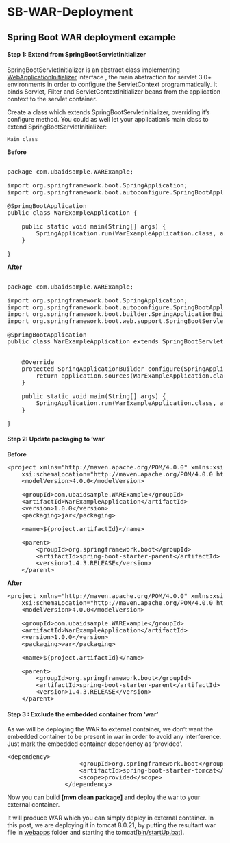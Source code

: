 # SB-WAR-Deployment
<h2>Spring Boot WAR deployment example</h2>

<h4>Step 1: Extend from SpringBootServletInitializer</h4>

<p>SpringBootServletInitializer is an abstract class implementing <a href="http://docs.spring.io/spring-framework/docs/4.3.5.RELEASE/javadoc-api/org/springframework/web/WebApplicationInitializer.html?is-external=true">WebApplicationInitializer</a> interface , the main abstraction for servlet 3.0+ environments in order to configure the ServletContext programmatically. It binds Servlet, Filter and ServletContextInitializer beans from the application context to the servlet container.</p>

<p>Create a class which extends SpringBootServletInitializer, overriding it&#8217;s configure method. You could as well let your application’s main class to extend SpringBootServletInitializer:</p>

<p><code>Main class</code></p>

<strong>Before</strong>

<pre class="brush: java; title: ; notranslate" title="">

package com.ubaidsample.WARExample;

import org.springframework.boot.SpringApplication;
import org.springframework.boot.autoconfigure.SpringBootApplication;

@SpringBootApplication
public class WarExampleApplication {

	public static void main(String[] args) {
		SpringApplication.run(WarExampleApplication.class, args);
	}

}
</pre>

<strong>After</strong>

<pre class="brush: java; title: ; notranslate" title="">

package com.ubaidsample.WARExample;

import org.springframework.boot.SpringApplication;
import org.springframework.boot.autoconfigure.SpringBootApplication;
import org.springframework.boot.builder.SpringApplicationBuilder;
import org.springframework.boot.web.support.SpringBootServletInitializer;

@SpringBootApplication
public class WarExampleApplication extends SpringBootServletInitializer {

	
	@Override
    protected SpringApplicationBuilder configure(SpringApplicationBuilder application) {
        return application.sources(WarExampleApplication.class);
    }
	
	public static void main(String[] args) {
		SpringApplication.run(WarExampleApplication.class, args);
	}

}
</pre>

<h4> Step 2: Update packaging to &#8216;war&#8217;</h4>

<strong>Before</strong>

<pre class="brush: xml; title: ; notranslate" title="">
&lt;project xmlns=&quot;http://maven.apache.org/POM/4.0.0&quot; xmlns:xsi=&quot;http://www.w3.org/2001/XMLSchema-instance&quot;
	xsi:schemaLocation=&quot;http://maven.apache.org/POM/4.0.0 http://maven.apache.org/xsd/maven-4.0.0.xsd&quot;&gt;
	&lt;modelVersion&gt;4.0.0&lt;/modelVersion&gt;

	&lt;groupId&gt;com.ubaidsample.WARExample&lt;/groupId&gt;
	&lt;artifactId&gt;WarExampleApplication&lt;/artifactId&gt;
	&lt;version&gt;1.0.0&lt;/version&gt;
	&lt;packaging&gt;jar&lt;/packaging&gt;

	&lt;name&gt;${project.artifactId}&lt;/name&gt;

	&lt;parent&gt;
		&lt;groupId&gt;org.springframework.boot&lt;/groupId&gt;
		&lt;artifactId&gt;spring-boot-starter-parent&lt;/artifactId&gt;
		&lt;version&gt;1.4.3.RELEASE&lt;/version&gt;
	&lt;/parent&gt;
</pre>

<strong>After</strong>
<pre class="brush: xml; title: ; notranslate" title="">
&lt;project xmlns=&quot;http://maven.apache.org/POM/4.0.0&quot; xmlns:xsi=&quot;http://www.w3.org/2001/XMLSchema-instance&quot;
	xsi:schemaLocation=&quot;http://maven.apache.org/POM/4.0.0 http://maven.apache.org/xsd/maven-4.0.0.xsd&quot;&gt;
	&lt;modelVersion&gt;4.0.0&lt;/modelVersion&gt;

	&lt;groupId&gt;com.ubaidsample.WARExample&lt;/groupId&gt;
	&lt;artifactId&gt;WarExampleApplication&lt;/artifactId&gt;
	&lt;version&gt;1.0.0&lt;/version&gt;
	&lt;packaging&gt;war&lt;/packaging&gt;

	&lt;name&gt;${project.artifactId}&lt;/name&gt;

	&lt;parent&gt;
		&lt;groupId&gt;org.springframework.boot&lt;/groupId&gt;
		&lt;artifactId&gt;spring-boot-starter-parent&lt;/artifactId&gt;
		&lt;version&gt;1.4.3.RELEASE&lt;/version&gt;
	&lt;/parent&gt;
</pre>

<h4> Step 3 : Exclude the embedded container from &#8216;war&#8217;</h4>

<p>As we will be deploying the WAR to external container, we don&#8217;t want the embedded container to be present in war in order to avoid any interference. Just mark the embedded container dependency as &#8216;provided&#8217;.</p>

<pre class="brush: xml; title: ; notranslate" title="">
&lt;dependency&gt;
                    &lt;groupId&gt;org.springframework.boot&lt;/groupId&gt;
                    &lt;artifactId&gt;spring-boot-starter-tomcat&lt;/artifactId&gt;
                    &lt;scope&gt;provided&lt;/scope&gt;
                &lt;/dependency&gt;
</pre>

<p>Now you can build <strong>[mvn clean package]</strong> and deploy the war to your external container.</p>

<p>It will produce WAR which you can simply deploy in external container. In this post, we are deploying it in tomcat 8.0.21, by putting the resultant war file in <u>webapps</u> folder and starting the tomcat[<u>bin/startUp.bat</u>].</p>
